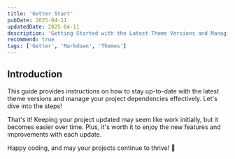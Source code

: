 ```yaml
---
title: 'Getter Start'
pubDate: 2025-04-11
updatedDate: 2025-04-11
description: 'Getting Started with the Latest Theme Versions and Managing Project Dependencies'
recommend: true
tags: ['Getter', 'Markdown', 'Themes']
---
```


## Introduction

This guide provides instructions on how to stay up-to-date with the latest theme versions and manage your project dependencies effectively. Let's dive into the steps!

That's it! Keeping your project updated may seem like work initially, but it becomes easier over time. Plus, it's worth it to enjoy the new features and improvements with each update.

Happy coding, and may your projects continue to thrive! 🚀
